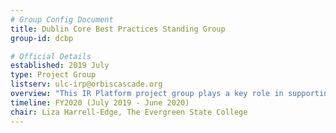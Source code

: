 ```yaml
---
# Group Config Document
title: Dublin Core Best Practices Standing Group
group-id: dcbp

# Official Details
established: 2019 July
type: Project Group
listserv: ulc-irp@orbiscascade.org
overview: "This IR Platform project group plays a key role in supporting the ULCs charge to provide broad oversight and leadership for the development, stewardship, and dissemination of unique and local content, by identifying, recommending, and planning for a pilot of an Alliance centrally-supported institutional repository (IR) platform and service model."
timeline: FY2020 (July 2019 - June 2020)
chair: Liza Harrell-Edge, The Evergreen State College
---
```





